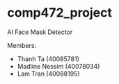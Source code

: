 # comp472_project

AI Face Mask Detector

Members:
- Thanh Ta (40085781)
- Madline Nessim (40078034)
- Lam Tran (40088195)
